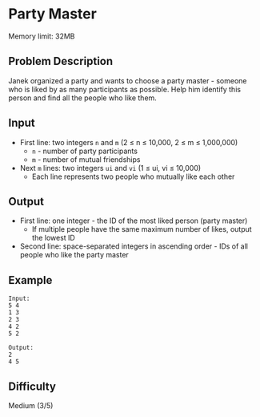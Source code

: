 # Party Master
Memory limit: 32MB

## Problem Description
Janek organized a party and wants to choose a party master - someone who is liked by as many participants as possible. Help him identify this person and find all the people who like them.

## Input
- First line: two integers `n` and `m` (2 ≤ n ≤ 10,000, 2 ≤ m ≤ 1,000,000)
    - `n` - number of party participants
    - `m` - number of mutual friendships
- Next `m` lines: two integers `ui` and `vi` (1 ≤ ui, vi ≤ 10,000)
    - Each line represents two people who mutually like each other

## Output
- First line: one integer - the ID of the most liked person (party master)
    - If multiple people have the same maximum number of likes, output the lowest ID
- Second line: space-separated integers in ascending order - IDs of all people who like the party master

## Example
```
Input:
5 4
1 3
2 3
4 2
5 2

Output:
2
4 5
```

## Difficulty
Medium (3/5)